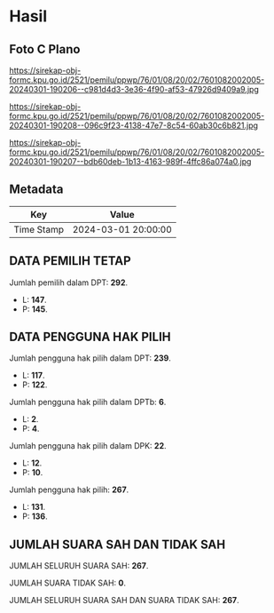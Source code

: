# Hasil

## Foto C Plano

https://sirekap-obj-formc.kpu.go.id/2521/pemilu/ppwp/76/01/08/20/02/7601082002005-20240301-190206--c981d4d3-3e36-4f90-af53-47926d9409a9.jpg

https://sirekap-obj-formc.kpu.go.id/2521/pemilu/ppwp/76/01/08/20/02/7601082002005-20240301-190208--096c9f23-4138-47e7-8c54-60ab30c6b821.jpg

https://sirekap-obj-formc.kpu.go.id/2521/pemilu/ppwp/76/01/08/20/02/7601082002005-20240301-190207--bdb60deb-1b13-4163-989f-4ffc86a074a0.jpg


## Metadata

| Key        | Value               |
| ---------- | ------------------- |
| Time Stamp | 2024-03-01 20:00:00 |


## DATA PEMILIH TETAP

Jumlah pemilih dalam DPT: **292**.
 * L: **147**.
 * P: **145**.

## DATA PENGGUNA HAK PILIH

Jumlah pengguna hak pilih dalam DPT: **239**.
 * L: **117**.
 * P: **122**.

Jumlah pengguna hak pilih dalam DPTb: **6**.
 * L: **2**.
 * P: **4**.

Jumlah pengguna hak pilih dalam DPK: **22**.
 * L: **12**.
 * P: **10**.

Jumlah pengguna hak pilih: **267**.
 * L: **131**.
 * P: **136**.

## JUMLAH SUARA SAH DAN TIDAK SAH

JUMLAH SELURUH SUARA SAH: **267**.

JUMLAH SUARA TIDAK SAH: **0**.

JUMLAH SELURUH SUARA SAH DAN SUARA TIDAK SAH: **267**.



